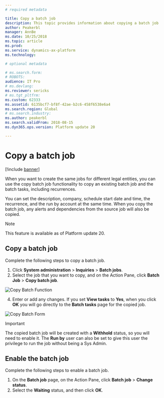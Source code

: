 ```yaml
---
# required metadata

title: Copy a batch job
description: This topic provides information about copying a batch job and batch tasks.
author: Peakerbl
manager: AnnBe
ms.date: 10/25/2018
ms.topic: article
ms.prod: 
ms.service: dynamics-ax-platform
ms.technology: 

# optional metadata

# ms.search.form: 
# ROBOTS: 
audience: IT Pro
# ms.devlang: 
ms.reviewer: sericks
# ms.tgt_pltfrm: 
ms.custom: 62333
ms.assetid: 6135bcf7-bf8f-42ae-b2c6-458f6538e6a4
ms.search.region: Global
# ms.search.industry: 
ms.author: peakerbl
ms.search.validFrom: 2018-08-15
ms.dyn365.ops.version: Platform update 20

---
```


# Copy a batch job

[!include [banner](../includes/banner.md)]

When you want to create the same jobs for different legal entities, you can use the copy batch job functionality to copy an existing batch job and the batch tasks, including recurrences.

You can set the description, company, schedule start date and time, the recurrence, and the run by account at the same time. When you copy the batch job, any alerts and dependencies from the source job will also be copied. 

>[!NOTE] 
>This feature is available as of Platform update 20.

## Copy a batch job
Complete the following steps to copy a batch job.

1.	Click **System administration** > **Inquiries** > **Batch jobs**.
2.	Select the job that you want to copy, and on the Action Pane, click **Batch Job** > **Copy batch job**.

![Copy Batch Function](./media/copy-batch-function.png) 
 
4.	Enter or add any changes. If you set **View tasks** to **Yes**, when you click **OK** you will go directly to the **Batch tasks** page for the copied job.

![Copy Batch Form](./media/copy-batch-form.png) 

>[!IMPORTANT] 
>The copied batch job will be created with a **Withhold** status, so you will need to enable it. The **Run by** user can also be set to give this user the privilege to run the job without being a Sys Admin.

## Enable the batch job
Complete the following steps to enable a batch job.

1.	On the **Batch job** page, on the Action Pane, click **Batch job** > **Change status**.
2.	Select the **Waiting** status, and then click **OK**.
